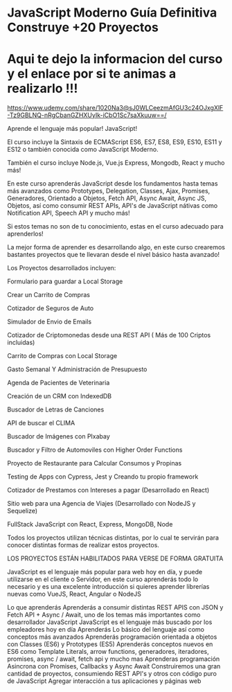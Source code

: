# JavaScript Moderno Guía Definitiva Construye +20 Proyectos


# Aqui te dejo la informacion del curso y el enlace por si te animas a realizarlo !!!

https://www.udemy.com/share/1020Na3@sJ0WLCeezmAfGU3c24OJxgXlF-Tz9GBLNQ-nRgCbanGZHXUyIk-iCbO1Sc7saXkuuw==/

Aprende el lenguaje más popular! JavaScript!

El curso incluye la Sintaxis de ECMAScript ES6, ES7, ES8, ES9, ES10, ES11 y ES12 o también conocida como JavaScript Moderno.

También el curso incluye Node.js, Vue.js Express, Mongodb, React  y mucho más!

En este curso aprenderás JavaScript desde los fundamentos hasta temas más avanzados como Prototypes, Delegation, Classes, Ajax, Promises, Generadores, Orientado a Objetos, Fetch API, Async Await, Async JS, Objetos, así como consumir REST APIs, API's de JavaScript nátivas como Notification API, Speech API y mucho más!

Si estos temas no son de tu conocimiento, estas en el curso adecuado para aprenderlos!

La mejor forma de aprender es desarrollando algo, en este curso crearemos bastantes proyectos que te llevaran desde el nivel básico hasta avanzado!

Los Proyectos desarrollados incluyen:

Formulario para guardar a Local Storage

Crear un Carrito de Compras

Cotizador de Seguros de Auto

Simulador de Envio de Emails

Cotizador de Criptomonedas desde una REST API ( Más de 100 Criptos incluidas)

Carrito de Compras con Local Storage

Gasto Semanal  Y Administración de Presupuesto

Agenda de Pacientes de Veterinaria

Creación de un CRM con IndexedDB

Buscador de Letras de Canciones

API de buscar el CLIMA

Buscador de Imágenes con PIxabay

Buscador y Filtro de Automoviles con Higher Order Functions

Proyecto de Restaurante para Calcular Consumos y Propinas

Testing de Apps con Cypress, Jest y Creando tu propio framework

Cotizador de Prestamos con Intereses a pagar (Desarrollado en React)

Sitio web para una Agencia de Viajes (Desarrollado con NodeJS y Sequelize)

FullStack JavaScript con React, Express, MongoDB, Node

Todos los proyectos utilizan técnicas distintas, por lo cual te servirán para conocer distintas formas de realizar estos proyectos.

LOS PROYECTOS ESTÁN HABILITADOS PARA VERSE DE FORMA GRATUITA

JavaScript es el lenguaje más popular para web hoy en día, y puede utilizarse en el cliente o Servidor, en este curso aprenderás todo lo necesario y es una excelente introducción si quieres aprender librerías nuevas como VueJS, React, Angular o NodeJS



Lo que aprenderás
Aprenderás a consumir distintas REST APIS con JSON y Fetch API + Async / Await, uno de los temas más importantes como desarrollador JavaScript
JavaScript es el lenguaje más buscado por los empleadores hoy en día
Aprenderás Lo básico del lenguaje así como conceptos más avanzados
Aprenderás programación orientada a objetos con Classes (ES6) y Prototypes (ES5)
Aprenderás conceptos nuevos en ES6 como Template Literals, arrow functions, generadores, iteradores, promises, async / await, fetch api y mucho mas
Aprenderas programación Asincrona con Promises, Callbacks y Async Await
Construiremos una gran cantidad de proyectos, consumiendo REST API's y otros con código puro de JavaScript
Agregar interacción a tus aplicaciones y páginas web
